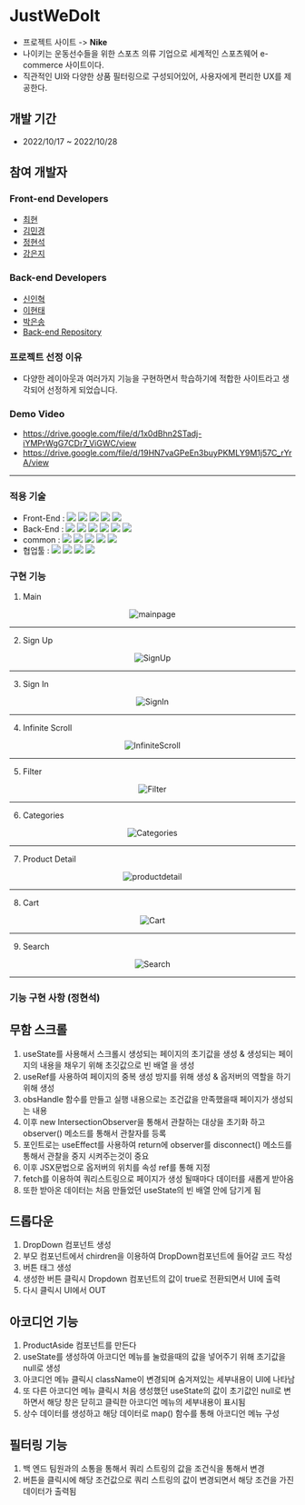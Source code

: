 # JustWeDoIt 

- 프로젝트 사이트 -> **Nike**
- 나이키는 운동선수들을 위한 스포츠 의류 기업으로 세계적인 스포츠웨어 e-commerce 사이트이다. 
- 직관적인 UI와 다양한 상품 필터링으로 구성되어있어, 사용자에게 편리한 UX를 제공한다.

## 개발 기간
- 2022/10/17 ~ 2022/10/28


## 참여 개발자
### Front-end Developers
- [최현](https://github.com/choigus98)
- [김민경](https://github.com/KMK99cone)
- [정현석](https://github.com/Sn-bow)
- [강은지](https://github.com/imchloedev)

### Back-end Developers
- [신인혁](https://github.com/ShinInHuck)
- [이현태](https://github.com/iflov)
- [박은송](https://github.com/Eunsong-Park)
- [Back-end Repository](https://github.com/wecode-bootcamp-korea/38-1st-JustWeDoIt-backend)



### 프로젝트 선정 이유
- 다양한 레이아웃과 여러가지 기능을 구현하면서 학습하기에 적합한 사이트라고 생각되어 선정하게 되었습니다.

### Demo Video
- https://drive.google.com/file/d/1x0dBhn2STadj-iYMPrWgG7CDr7_ViGWC/view
- https://drive.google.com/file/d/19HN7vaGPeEn3buyPKMLY9M1j57C_rYrA/view

---

### 적용 기술

- Front-End : <img src="https://img.shields.io/badge/Javscript-F7DF1E?style=flat&logo=javascript&logoColor=white"/> <img src="https://img.shields.io/badge/React.js-61DAFB?style=flat&logo=React&logoColor=white"/> <img src="https://img.shields.io/badge/sass-CC6699?style=flat&logo=sass&logoColor=white"/> <img src="https://img.shields.io/badge/React Router-CA4245?style=flat&logo=ReactRouter&logoColor=white"/> <img src="https://img.shields.io/badge/Create React App-09D3AC?style=flat&logo=CreateReactApp&logoColor=white"/>
- Back-End : <img src="https://img.shields.io/badge/Node.js-339933?style=flat&logo=Node.js&logoColor=white"/> <img src="https://img.shields.io/badge/Express-000000?style=flat&logo=Express&logoColor=white"/> <img src="https://img.shields.io/badge/MySQL-4479A1?style=flat&logo=MySQL&logoColor=white"/> <img src="https://img.shields.io/badge/EC2-FF9900?style=flat&logo=AmazonEC2&logoColor=white"/> <img src="https://img.shields.io/badge/RDS-527FFF?style=flat&logo=AmazonRDS&logoColor=white"/> <img src="https://img.shields.io/badge/PostMan-FF6C37?style=flat&logo=PostMan&logoColor=white"/>
- common : <img src="https://img.shields.io/badge/Git-F05032?style=flat&logo=Git&logoColor=white"/> <img src="https://img.shields.io/badge/GitHub-181717?style=flat&logo=GitHub&logoColor=white"/> <img src="https://img.shields.io/badge/AWS-232F3E?style=flat&logo=AmazonAWS&logoColor=white"/> <img src="https://img.shields.io/badge/ESLint-4B32C3?style=flat&logo=AmazonAWS&logoColor=white"/> <img src="https://img.shields.io/badge/Prettier-F7B93E?style=flat&logo=prettier&logoColor=white"/>
- 협업툴 : <img src="https://img.shields.io/badge/Notion-000000?style=flat&logo=Notion&logoColor=white"/> <img src="https://img.shields.io/badge/Slack-4A154B?style=flat&logo=Slack&logoColor=white"/> <img src="https://img.shields.io/badge/Trello-0052CC?style=flat&logo=Trello&logoColor=white"/> <img src="https://img.shields.io/badge/Figma-F24E1E?style=flat&logo=Figma&logoColor=white"/>


### 구현 기능
1. Main

<div align="center">
  
![mainpage](https://user-images.githubusercontent.com/70960594/198539167-043192e3-dc44-49b9-87a4-bd5f5c49ddb5.gif)
  
</div>

---


2. Sign Up
<div align="center">
  
  ![SignUp](https://user-images.githubusercontent.com/70960594/198539664-7788560a-4eef-4df0-98b6-5df3d357ba99.gif)
  
</div>

---

3. Sign In

<div align="center">
  
![SignIn](https://user-images.githubusercontent.com/70960594/198539736-6da97d5a-3bb9-40b2-9c94-ae52c4cbaa9a.gif)

</div>

---

4. Infinite Scroll

<div align="center">
  
![InfiniteScroll](https://user-images.githubusercontent.com/70960594/198539779-65de330b-b90f-42fc-b0e6-333ef86a5fd5.gif)

</div>

---

5. Filter

<div align="center">
  
![Filter](https://user-images.githubusercontent.com/70960594/198539823-21395c60-fb52-4765-8ca8-2913ff975a14.gif)

</div>

---

6. Categories

<div align="center">
  
![Categories](https://user-images.githubusercontent.com/70960594/198539860-22a12854-4702-4fa1-a426-36a3fa79d73a.gif)

</div>

---

7. Product Detail

<div align="center">
  
![productdetail](https://user-images.githubusercontent.com/70960594/198539907-4378365d-caa1-478f-8583-5dec44a6d492.gif)

</div>

---

8. Cart

<div align="center">
  
![Cart](https://user-images.githubusercontent.com/70960594/198539958-2ad4bf52-e89e-4c8b-91fa-d9726a47d78a.gif)

</div>

---

9. Search

<div align="center">
  
![Search](https://user-images.githubusercontent.com/70960594/198539983-01ee0550-00eb-4a9f-ab5b-fd2c4a6c6ed6.gif)
  
</div>


---
### 기능 구현 사항 (정현석)

## 무함 스크롤
1. useState를 사용해서 스크롤시 생성되는 페이지의 초기값을 생성 & 생성되는 페이지의 내용을 채우기 위해 초깃값으로 빈 배열 을 생성
2. useRef를 사용하여 페이지의 중복 생성 방지를 위해 생성 & 옵저버의 역할을 하기위해 생성
3. obsHandle 함수를 만들고 실행 내용으로는 조건값을 만족했을때 페이지가 생성되는 내용
4. 이후 new IntersectionObserver을 통해서 관찰하는 대상을 초기화 하고 observer() 메소드를 통해서 관찰자를 등록
5. 포인트로는 useEffect를 사용하여 return에 observer를 disconnect() 메소드를 통해서 관찰을 중지 시켜주는것이 중요
6. 이후 JSX문법으로 옵저버의 위치를 속성 ref를 통해 지정
7. fetch를 이용하여 쿼리스트링으로 페이지가 생성 될때마다 데이터를 새롭게 받아옴
8. 또한 받아온 데이터는 처음 만들었던 useState의 빈 배열 안에 담기게 됨

## 드롭다운
1. DropDown 컴포넌트 생성
2. 부모 컴포넌트에서 chirdren을 이용하여 DropDown컴포넌트에 들어갈 코드 작성
3. 버튼 태그 생성
4. 생성한 버튼 클릭시 Dropdown 컴포넌트의 값이 true로 전환되면서 UI에 출력
5. 다시 클릭시 UI에서 OUT

## 아코디언 기능
1. ProductAside 컴포넌트를 만든다
2. useState를 생성하여 아코디언 메뉴를 눌렀을때의 값을 넣어주기 위해 초기값을 null로 생성
3. 아코디언 메뉴 클릭시 className이 변경되며 숨겨져있는 세부내용이 UI에 나타남
4. 또 다른 아코디언 메뉴 클릭시 처음 생성했던 useState의 값이 초기값인 null로 변하면서 해당 창은 닫히고 클릭한 아코디언 메뉴의 세부내용이 표시됨
5. 상수 데이터를 생성하고 해당 데이터로 map() 함수를 통해 아코디언 메뉴 구성

## 필터링 기능
1. 백 엔드 팀원과의 소통을 통해서 쿼리 스트링의 값을 조건식을 통해서 변경
2. 버튼을 클릭시에 해당 조건값으로 쿼리 스트링의 값이 변경되면서 해당 조건을 가진 데이터가 출력됨












